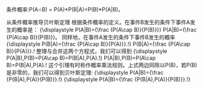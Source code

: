 条件概率:P(A∩B) = P(A)*P(B|A)=P(B)*P(A|B)。

从条件概率推导贝叶斯定理 
根据条件概率的定义。在事件B发生的条件下事件A发生的概率是：
{\displaystyle P(A|B)={\frac {P(A\cap B)}{P(B)}}} P(A|B)={\frac {P(A\cap B)}{P(B)}}。
同样地，在事件A发生的条件下事件B发生的概率
{\displaystyle P(B|A)={\frac {P(A\cap B)}{P(A)}}.\!} P(B|A)={\frac {P(A\cap B)}{P(A)}}.\!
整理与合并这两个方程式，我们可以得到
{\displaystyle P(A|B)\,P(B)=P(A\cap B)=P(B|A)\,P(A).\!} P(A|B)\,P(B)=P(A\cap B)=P(B|A)\,P(A).\!
这个引理有时称作概率乘法规则。上式两边同除以P(B)，若P(B)是非零的，我们可以得到贝叶斯定理:
{\displaystyle P(A|B)={\frac {P(B|A)\,P(A)}{P(B)}}.\!} {\displaystyle P(A|B)={\frac {P(B|A)\,P(A)}{P(B)}}.\!}